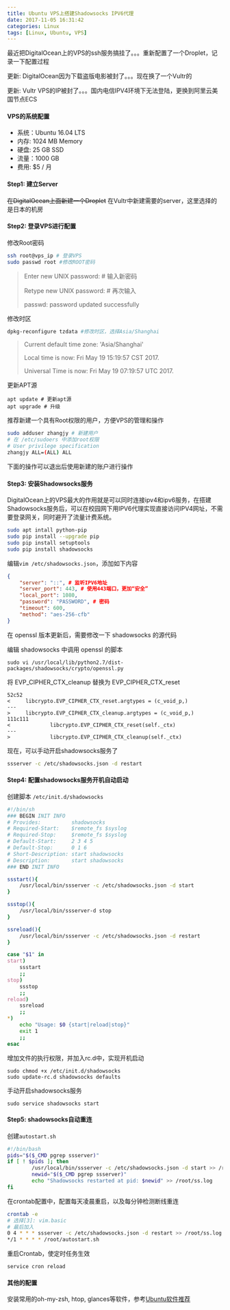 ```yaml
---
title: Ubuntu VPS上搭建Shadowsocks IPV6代理
date: 2017-11-05 16:31:42
categories: Linux
tags: [Linux, Ubuntu, VPS]
---
```


最近把DigitalOcean上的VPS的ssh服务搞挂了。。。重新配置了一个Droplet，记录一下配置过程

更新: DigitalOcean因为下载盗版电影被封了。。。现在换了一个Vultr的

更新: Vultr VPS的IP被封了。。。国内电信IPV4环境下无法登陆，更换到阿里云美国节点ECS

<!-- more -->

#### VPS的系统配置

+ 系统：Ubuntu 16.04 LTS
+ 内存: 1024 MB Memory
+ 硬盘: 25 GB SSD
+ 流量：1000 GB
+ 费用: $5 / 月

#### Step1: 建立Server

~~在DigitalOcean上面新建一个Droplet~~
在Vultr中新建需要的server，这里选择的是日本的机房

#### Step2: 登录VPS进行配置

修改Root密码

```bash
ssh root@vps_ip # 登录VPS
sudo passwd root #修改ROOT密码
```

> Enter new UNIX password: # 输入新密码
>
> Retype new UNIX password: # 再次输入
>
> passwd: password updated successfully

修改时区

```bash
dpkg-reconfigure tzdata #修改时区，选择Asia/Shanghai
```

> Current default time zone: 'Asia/Shanghai'
>
> Local time is now:      Fri May 19 15:19:57 CST 2017.
>
> Universal Time is now:  Fri May 19 07:19:57 UTC 2017.

更新APT源

```
apt update # 更新apt源
apt upgrade # 升级
```

推荐新建一个具有Root权限的用户，方便VPS的管理和操作

```bash
sudo adduser zhangjy # 新建用户
# 在 /etc/sudoers 中添加root权限
# User privilege specification
zhangjy ALL=(ALL) ALL
```

下面的操作可以退出后使用新建的账户进行操作

#### Step3: 安装Shadowsocks服务

DigitalOcean上的VPS最大的作用就是可以同时连接ipv4和ipv6服务，在搭建Shadowsocks服务后，可以在校园网下用IPV6代理实现直接访问IPV4网址，不需要登录网关，同时避开了流量计费系统。

```bash
sudo apt intall python-pip
sudo pip install --upgrade pip
sudo pip install setuptools
sudo pip install shadowsocks
```

编辑`vim /etc/shadowsocks.json`，添加如下内容

```json
{
    "server": "::", # 监听IPV6地址
    "server_port": 443, # 使用443端口，更加“安全”
    "local_port": 1080,
    "password": "PASSWORD", # 密码
    "timeout": 600,
    "method": "aes-256-cfb"
}
```

在 openssl 版本更新后，需要修改一下 shadowsocks 的源代码

编辑 shadowsocks 中调用 openssl 的脚本
```
sudo vi /usr/local/lib/python2.7/dist-packages/shadowsocks/crypto/openssl.py
```

将 EVP_CIPHER_CTX_cleanup 替换为 EVP_CIPHER_CTX_reset

```
52c52
<     libcrypto.EVP_CIPHER_CTX_reset.argtypes = (c_void_p,)
---
>     libcrypto.EVP_CIPHER_CTX_cleanup.argtypes = (c_void_p,)
111c111
<             libcrypto.EVP_CIPHER_CTX_reset(self._ctx)
---
>             libcrypto.EVP_CIPHER_CTX_cleanup(self._ctx)
```

现在，可以手动开启shadowsocks服务了

```bash
ssserver -c /etc/shadowsocks.json -d restart
```

#### Step4: 配置shadowsocks服务开机自动启动

创建脚本 `/etc/init.d/shadowsocks`

```bash
#!/bin/sh
### BEGIN INIT INFO
# Provides:          shadowsocks
# Required-Start:    $remote_fs $syslog
# Required-Stop:     $remote_fs $syslog
# Default-Start:     2 3 4 5
# Default-Stop:      0 1 6
# Short-Description: start shadowsocks
# Description:       start shadowsocks
### END INIT INFO

ssstart(){
    /usr/local/bin/ssserver -c /etc/shadowsocks.json -d start
}

ssstop(){
    /usr/local/bin/ssserver-d stop
}

ssreload(){
    /usr/local/bin/ssserver -c /etc/shadowsocks.json -d restart
}

case "$1" in
start)
    ssstart
    ;;
stop)
    ssstop
    ;;
reload)
    ssreload
    ;;
*)
    echo "Usage: $0 {start|reload|stop}"
    exit 1
    ;;
esac
```

增加文件的执行权限，并加入rc.d中，实现开机启动

```
sudo chmod +x /etc/init.d/shadowsocks
sudo update-rc.d shadowsocks defaults
```

手动开启shadowsocks服务

```
sudo service shadowsocks start
```

#### Step5: shadowsocks自动重连

创建`autostart.sh`

```bash
#!/bin/bash
pids="$($_CMD pgrep ssserver)"
if [ ! $pids ]; then
        /usr/local/bin/ssserver -c /etc/shadowsocks.json -d start >> /root/ss.log
        newid="$($_CMD pgrep ssserver)"
        echo "Shadowsocks restarted at pid: $newid" >> /root/ss.log
fi
```

在crontab配置中，配置每天凌晨重启，以及每分钟检测断线重连

```bash
crontab -e
# 选择[3]: vim.basic
# 最后加入
0 4 * * * ssserver -c /etc/shadowsocks.json -d restart >> /root/ss.log
*/1 * * * * /root/autostart.sh
```

重启Crontab，使定时任务生效

```
service cron reload
```

#### 其他的配置

安装常用的oh-my-zsh, htop, glances等软件，参考[Ubuntu软件推荐](https://kevinzjy.github.io/2017/05/13/Ubuntu-softwares/)

